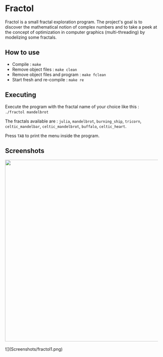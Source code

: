 # Fractol

Fractol is a small fractal exploration program. The project's goal is to discover the mathematical notion of complex numbers and to take a peek at the concept of optimization in computer graphics (multi-threading) by modelizing some fractals.

## How to use

- Compile : `make`
- Remove object files : `make clean`
- Remove object files and program : `make fclean`
- Start fresh and re-compile : `make re`

## Executing

Execute the program with the fractal name of your choice like this : `./fractol mandelbrot`

The fractals available are : `julia`, `mandelbrot`, `burning_ship`, `tricorn`, `celtic_mandelbar`, `celtic_mandelbrot`, `buffalo`, `celtic_heart`.

Press `TAB` to print the menu inside the program.

## Screenshots

<p align="center">
  <img width="800" height="600" src="Screenshots/fractol.gif">
</p>
![](Screenshots/fractol1.png)
